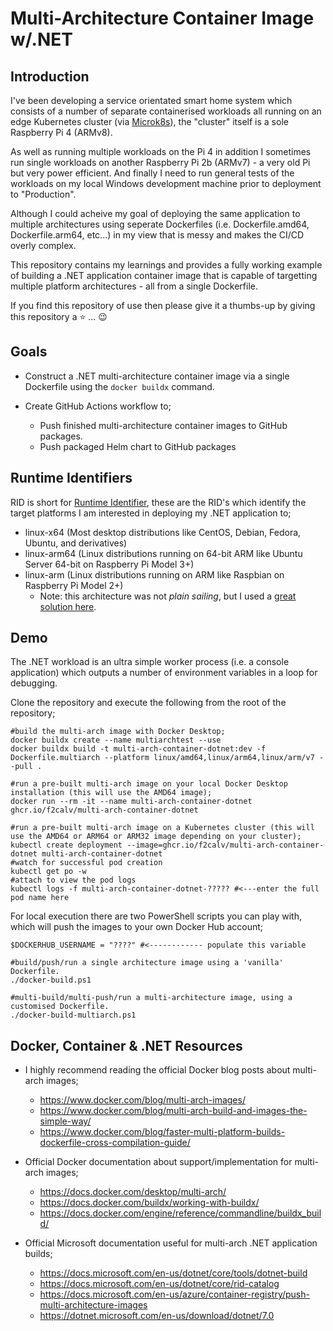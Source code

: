 # Multi-Architecture Container Image w/.NET

## Introduction

I've been developing a service orientated smart home system which consists of a number of separate containerised workloads all running on an edge Kubernetes cluster (via [Microk8s](https://github.com/canonical/microk8s)), the "cluster" itself is a sole Raspberry Pi 4 (ARMv8).

As well as running multiple workloads on the Pi 4 in addition I sometimes run single workloads on another Raspberry Pi 2b (ARMv7) - a very old Pi but very power efficient. And finally I need to run general tests of the workloads on my local Windows development machine prior to deployment to "Production".

Although I could acheive my goal of deploying the same application to multiple architectures using seperate Dockerfiles (i.e. Dockerfile.amd64, Dockerfile.arm64, etc...) in my view that is messy and makes the CI/CD overly complex.

This repository contains my learnings and provides a fully working example of building a .NET application container image that is capable of targetting multiple platform architectures - all from a single Dockerfile.

If you find this repository of use then please give it a thumbs-up by giving this repository a :star: ... :wink:

## Goals

- Construct a .NET multi-architecture container image via a single Dockerfile using the `docker buildx` command.
- Create GitHub Actions workflow to;

  - Push finished multi-architecture container images to GitHub packages.
  - Push packaged Helm chart to GitHub packages

## Runtime Identifiers

RID is short for [Runtime Identifier](https://docs.microsoft.com/en-us/dotnet/core/rid-catalog), these are the RID's which identify the target platforms I am interested in deploying my .NET application to;

- linux-x64 (Most desktop distributions like CentOS, Debian, Fedora, Ubuntu, and derivatives)
- linux-arm64 (Linux distributions running on 64-bit ARM like Ubuntu Server 64-bit on Raspberry Pi Model 3+)
- linux-arm (Linux distributions running on ARM like Raspbian on Raspberry Pi Model 2+)
  - Note: this architecture was not _plain sailing_, but I used a [great solution here](https://github.com/dotnet/dotnet-docker/issues/1537#issuecomment-755351628).

## Demo

The .NET workload is an ultra simple worker process (i.e. a console application) which outputs a number of environment variables in a loop for debugging.

Clone the repository and execute the following from the root of the repository;

```pwsh
#build the multi-arch image with Docker Desktop;
docker buildx create --name multiarchtest --use
docker buildx build -t multi-arch-container-dotnet:dev -f Dockerfile.multiarch --platform linux/amd64,linux/arm64,linux/arm/v7 --pull .

#run a pre-built multi-arch image on your local Docker Desktop installation (this will use the AMD64 image);
docker run --rm -it --name multi-arch-container-dotnet ghcr.io/f2calv/multi-arch-container-dotnet

#run a pre-built multi-arch image on a Kubernetes cluster (this will use the AMD64 or ARM64 or ARM32 image depending on your cluster);
kubectl create deployment --image=ghcr.io/f2calv/multi-arch-container-dotnet multi-arch-container-dotnet
#watch for successful pod creation
kubectl get po -w
#attach to view the pod logs
kubectl logs -f multi-arch-container-dotnet-????? #<---enter the full pod name here
```

For local execution there are two PowerShell scripts you can play with, which will push the images to your own Docker Hub account;

```pwsh
$DOCKERHUB_USERNAME = "????" #<------------ populate this variable

#build/push/run a single architecture image using a 'vanilla' Dockerfile.
./docker-build.ps1

#multi-build/multi-push/run a multi-architecture image, using a customised Dockerfile.
./docker-build-multiarch.ps1
```

## Docker, Container & .NET Resources

- I highly recommend reading the official Docker blog posts about multi-arch images;

  - https://www.docker.com/blog/multi-arch-images/
  - https://www.docker.com/blog/multi-arch-build-and-images-the-simple-way/
  - https://www.docker.com/blog/faster-multi-platform-builds-dockerfile-cross-compilation-guide/

- Official Docker documentation about support/implementation for multi-arch images;

  - https://docs.docker.com/desktop/multi-arch/
  - https://docs.docker.com/buildx/working-with-buildx/
  - https://docs.docker.com/engine/reference/commandline/buildx_build/

- Official Microsoft documentation useful for multi-arch .NET application builds;

  - https://docs.microsoft.com/en-us/dotnet/core/tools/dotnet-build
  - https://docs.microsoft.com/en-us/dotnet/core/rid-catalog
  - https://docs.microsoft.com/en-us/azure/container-registry/push-multi-architecture-images
  - https://dotnet.microsoft.com/en-us/download/dotnet/7.0
